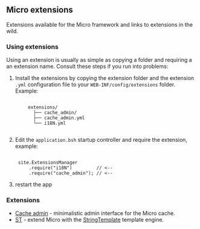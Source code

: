 ## Micro extensions  
Extensions available for the Micro framework and links to extensions in the wild. 
  
### Using extensions
Using an extension is usually as simple as copying a folder and requiring a an extension name. Consult these steps if you run into problems:

 1. Install the extensions by copying the extension folder and the extension `.yml` configuration file to your `WEB-INF/config/extensions` folder. Example:
  <pre><code>
        extensions/
          ├── cache_admin/ 
          ├── cache_admin.yml
          └── i18N.yml
  </code></pre>
 2. Edit the `application.bsh` startup controller and require the extension, example:
    <pre><code>
     site.ExtensionsManager
         .require("i18N")         // <--
         .require("cache_admin"); // <--
    </code></pre>
 3. restart the app

### Extensions

 - [Cache admin](https://github.com/florinpatrascu/micro-extensions/tree/master/cache_admin) - minimalistic admin interface for the Micro cache.
 - [ST](https://github.com/florinpatrascu/micro-extensions/tree/master/st) - extend Micro with the [StringTemplate](http://www.stringtemplate.org/) template engine.

